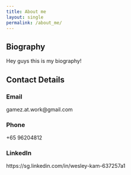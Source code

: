 ```yaml
---
title: About me
layout: single
permalink: /about_me/
---
```

<h2>Biography</h2>
Hey guys this is my biography!

<h2>Contact Details</h2>
<h3>Email</h3>
gamez.at.work@gmail.com
<h3>Phone</h3>
+65 96204812
<h3>LinkedIn</h3>
https://sg.linkedin.com/in/wesley-kam-637257a1
